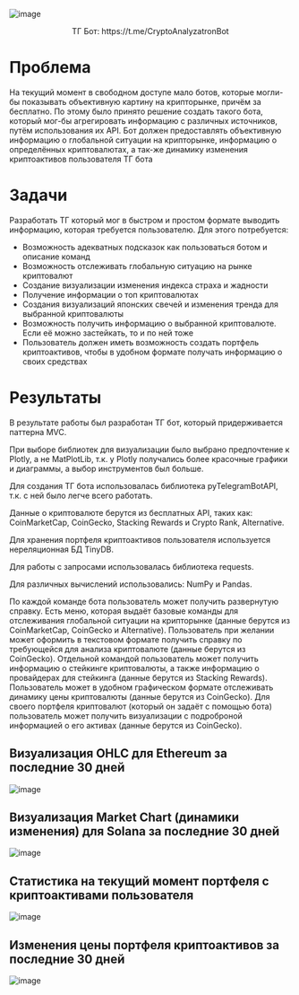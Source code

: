 ![image](https://github.com/Omegon226/Crypto_Analyzatron/assets/69383841/3a5cbae0-1424-4c21-89b0-a9150037e8f7)

<p align="center">ТГ Бот: https://t.me/CryptoAnalyzatronBot</p>
 
# Проблема

На текущий момент в свободном доступе мало ботов, которые могли-бы показывать объективную картину на крипторынке, причём за бесплатно. 
По этому было принято решение создать такого бота, который мог-бы агрегировать информацию с различных источников, путём использования их API.
Бот должен предоставлять объективную информацию о глобальной ситуации на крипторынке, информацию о определённых криптовалютах, а так-же динамику изменения
криптоактивов пользователя ТГ бота

# Задачи

Разработать ТГ который мог в быстром и простом формате выводить информацию, которая требуется пользователю.
Для этого потребуется:
- Возможность адекватных подсказок как пользоваться ботом и описание команд
- Возможность отслеживать глобальную ситуацию на рынке криптовалют
- Создание визуализации изменения индекса страха и жадности
- Получение информации о топ криптовалютах
- Создания визуализаций японских свечей и изменения тренда для выбранной криптовалюты
- Возможность получить информацию о выбранной криптовалюте. Если её можно застейкать, то и по ней тоже
- Пользователь должен иметь возможность создать портфель криптоактивов, чтобы в удобном формате получать информацию о своих средствах

# Результаты

В результате работы был разработан ТГ бот, который придерживается паттерна MVC. 

При выборе библиотек для визуализации было выбрано предпочтение к Plotly, а не MatPlotLib, т.к. у Plotly получались более красочные графики и диаграммы, а выбор инструментов был больше.

Для создания ТГ бота использовалась библиотека pyTelegramBotAPI, т.к. с ней было легче всего работать. 

Данные о криптовалюте берутся из бесплатных API, таких как: CoinMarketCap, CoinGecko, Stacking Rewards и Crypto Rank, Alternative.

Для хранения портфеля криптоактивов пользователя используется нереляционная БД TinyDB.

Для работы с запросами использовалась библиотека requests.

Для различных вычислений использовались: NumPy и Pandas.

По каждой команде бота пользователь может получить развернутую справку. 
Есть меню, которая выдаёт базовые команды для отслеживания глобальной ситуации на крипторынке (данные берутся из CoinMarketCap, CoinGecko и Alternative).
Пользователь при желании может оформить в текстовом формате получить справку по требующейся для анализа криптовалюте (данные берутся из CoinGecko).
Отдельной командой пользователь может получить информацию о стейкинге криптовалюты, а также информацию о провайдерах для стейкинга (данные берутся из Stacking Rewards).
Пользователь может в удобном графическом формате отслеживать динамику цены криптовалюты (данные берутся из CoinGecko).
Для своего портфеля криптовалют (который он задаёт с помощью бота) пользователь может получить визуализации с подроброной информацией о его активах (данные берутся из CoinGecko).

## Визуализация OHLC для Ethereum за последние 30 дней

![image](https://github.com/Omegon226/Crypto_Analyzatron/assets/69383841/24ca0f30-a0be-4b1a-b79f-c9b5ac291f62)

## Визуализация Market Chart (динамики изменения) для Solana за последние 30 дней

![image](https://github.com/Omegon226/Crypto_Analyzatron/assets/69383841/f3979a0f-05c0-4abb-985b-2b1eda536b4c)

## Статистика на текущий момент портфеля с криптоактивами пользователя

![image](https://github.com/Omegon226/Crypto_Analyzatron/assets/69383841/ca163cd3-cca6-485d-9420-b7254072f1fd)

## Изменения цены портфеля криптоактивов за последние 30 дней

![image](https://github.com/Omegon226/Crypto_Analyzatron/assets/69383841/e070699b-662d-4514-993f-6bf77fb0dfce)

